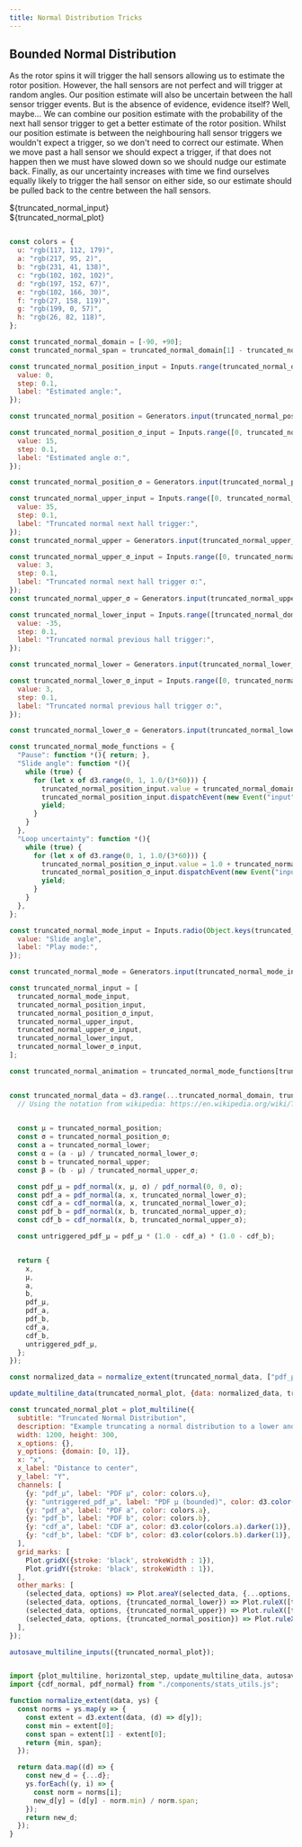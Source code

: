 ```yaml
---
title: Normal Distribution Tricks
---
```


<main class="hero">

Bounded Normal Distribution
---------------------------

As the rotor spins it will trigger the hall sensors allowing us to estimate the rotor position. However, the hall sensors
are not perfect and will trigger at random angles. Our position estimate will also be uncertain between the hall sensor 
trigger events. But is the absence of evidence, evidence itself? Well, maybe... We can combine our position estimate with
the probability of the next hall sensor trigger to get a better estimate of the rotor position. Whilst our position estimate
is between the neighbouring hall sensor triggers we wouldn't expect a trigger, so we don't need to correct our estimate. When
we move past a hall sensor we should expect a trigger, if that does not happen then we must have slowed down so we should nudge
our estimate back. Finally, as our uncertainty increases with time we find ourselves equally likely to trigger the hall sensor
on either side, so our estimate should be pulled back to the centre between the hall sensors.


<div class="card tight">
    <div>${truncated_normal_input}</div>
    <div>${truncated_normal_plot}</div>
</div>

</main>


```js

const colors = {
  u: "rgb(117, 112, 179)",
  a: "rgb(217, 95, 2)",
  b: "rgb(231, 41, 138)",
  c: "rgb(102, 102, 102)",
  d: "rgb(197, 152, 67)",
  e: "rgb(102, 166, 30)",
  f: "rgb(27, 158, 119)",
  g: "rgb(199, 0, 57)",
  h: "rgb(26, 82, 118)",
};
```

```js
const truncated_normal_domain = [-90, +90];
const truncated_normal_span = truncated_normal_domain[1] - truncated_normal_domain[0];

const truncated_normal_position_input = Inputs.range(truncated_normal_domain, {
  value: 0,
  step: 0.1,
  label: "Estimated angle:",
});

const truncated_normal_position = Generators.input(truncated_normal_position_input);

const truncated_normal_position_σ_input = Inputs.range([0, truncated_normal_span], {
  value: 15,
  step: 0.1,
  label: "Estimated angle σ:",
});

const truncated_normal_position_σ = Generators.input(truncated_normal_position_σ_input);

const truncated_normal_upper_input = Inputs.range([0, truncated_normal_domain[1]], {
  value: 35,
  step: 0.1,
  label: "Truncated normal next hall trigger:",
});
const truncated_normal_upper = Generators.input(truncated_normal_upper_input);

const truncated_normal_upper_σ_input = Inputs.range([0, truncated_normal_span / 10], {
  value: 3,
  step: 0.1,
  label: "Truncated normal next hall trigger σ:",
});
const truncated_normal_upper_σ = Generators.input(truncated_normal_upper_σ_input);

const truncated_normal_lower_input = Inputs.range([truncated_normal_domain[0], 0], {
  value: -35,
  step: 0.1,
  label: "Truncated normal previous hall trigger:",
});

const truncated_normal_lower = Generators.input(truncated_normal_lower_input);

const truncated_normal_lower_σ_input = Inputs.range([0, truncated_normal_span / 10], {
  value: 3,
  step: 0.1,
  label: "Truncated normal previous hall trigger σ:",
});

const truncated_normal_lower_σ = Generators.input(truncated_normal_lower_σ_input);

const truncated_normal_mode_functions = {
  "Pause": function *(){ return; },
  "Slide angle": function *(){
    while (true) {
      for (let x of d3.range(0, 1, 1.0/(3*60))) {
        truncated_normal_position_input.value = truncated_normal_domain[0] + truncated_normal_span * x;
        truncated_normal_position_input.dispatchEvent(new Event("input"));
        yield;
      }
    }
  },
  "Loop uncertainty": function *(){
    while (true) {
      for (let x of d3.range(0, 1, 1.0/(3*60))) {
        truncated_normal_position_σ_input.value = 1.0 + truncated_normal_span * (Math.sin(2 * Math.PI * x) + 1.0) / 2.0;
        truncated_normal_position_σ_input.dispatchEvent(new Event("input"));
        yield;
      }
    }
  },
};

const truncated_normal_mode_input = Inputs.radio(Object.keys(truncated_normal_mode_functions), {
  value: "Slide angle",
  label: "Play mode:",
});

const truncated_normal_mode = Generators.input(truncated_normal_mode_input);

const truncated_normal_input = [
  truncated_normal_mode_input,
  truncated_normal_position_input,
  truncated_normal_position_σ_input,
  truncated_normal_upper_input,
  truncated_normal_upper_σ_input,
  truncated_normal_lower_input,
  truncated_normal_lower_σ_input,
];

```

```js
const truncated_normal_animation = truncated_normal_mode_functions[truncated_normal_mode]();
```

```js

const truncated_normal_data = d3.range(...truncated_normal_domain, truncated_normal_span / 500).map((x) => {
  // Using the notation from wikipedia: https://en.wikipedia.org/wiki/Truncated_normal_distribution

  
  const μ = truncated_normal_position;
  const σ = truncated_normal_position_σ;
  const a = truncated_normal_lower;
  const α = (a - μ) / truncated_normal_lower_σ;
  const b = truncated_normal_upper;
  const β = (b - μ) / truncated_normal_upper_σ;

  const pdf_μ = pdf_normal(x, μ, σ) / pdf_normal(0, 0, σ);
  const pdf_a = pdf_normal(a, x, truncated_normal_lower_σ);
  const cdf_a = cdf_normal(a, x, truncated_normal_lower_σ);
  const pdf_b = pdf_normal(x, b, truncated_normal_upper_σ);
  const cdf_b = cdf_normal(x, b, truncated_normal_upper_σ);

  const untriggered_pdf_μ = pdf_μ * (1.0 - cdf_a) * (1.0 - cdf_b);


  return {
    x,
    μ,
    a,
    b,
    pdf_μ,
    pdf_a,
    pdf_b,
    cdf_a,
    cdf_b,
    untriggered_pdf_μ,
  };
});

const normalized_data = normalize_extent(truncated_normal_data, ["pdf_μ", "untriggered_pdf_μ", "pdf_a", "pdf_b"]);

update_multiline_data(truncated_normal_plot, {data: normalized_data, truncated_normal_position, truncated_normal_lower, truncated_normal_upper});

```

```js
const truncated_normal_plot = plot_multiline({
  subtitle: "Truncated Normal Distribution",
  description: "Example truncating a normal distribution to a lower and upper bound (for example the previous and next hall sector thresholds).",
  width: 1200, height: 300,
  x_options: {},
  y_options: {domain: [0, 1]},
  x: "x",
  x_label: "Distance to center",
  y_label: "Y",
  channels: [
    {y: "pdf_μ", label: "PDF μ", color: colors.u},
    {y: "untriggered_pdf_μ", label: "PDF μ (bounded)", color: d3.color(colors.u).darker(1), area_y: "untriggered_pdf_μ"},
    {y: "pdf_a", label: "PDF a", color: colors.a},
    {y: "pdf_b", label: "PDF b", color: colors.b},
    {y: "cdf_a", label: "CDF a", color: d3.color(colors.a).darker(1)},
    {y: "cdf_b", label: "CDF b", color: d3.color(colors.b).darker(1)},
  ],
  grid_marks: [
    Plot.gridX({stroke: 'black', strokeWidth : 1}),
    Plot.gridY({stroke: 'black', strokeWidth : 1}),
  ],
  other_marks: [
    (selected_data, options) => Plot.areaY(selected_data, {...options, y: "area_y", fill: options.z, opacity: 0.2}),
    (selected_data, options, {truncated_normal_lower}) => Plot.ruleX([truncated_normal_lower], {stroke: colors.a, strokeWidth: 2, strokeDasharray: "2,5"}),
    (selected_data, options, {truncated_normal_upper}) => Plot.ruleX([truncated_normal_upper], {stroke: colors.b, strokeWidth: 2, strokeDasharray: "2,5"}),
    (selected_data, options, {truncated_normal_position}) => Plot.ruleX([truncated_normal_position], {stroke: colors.u, strokeWidth: 2, strokeDasharray: "2,5"}),
  ],
});

autosave_multiline_inputs({truncated_normal_plot});

```

```js

import {plot_multiline, horizontal_step, update_multiline_data, autosave_multiline_inputs} from "./components/plotting_utils.js";
import {cdf_normal, pdf_normal} from "./components/stats_utils.js";

function normalize_extent(data, ys) {
  const norms = ys.map(y => {
    const extent = d3.extent(data, (d) => d[y]);
    const min = extent[0];
    const span = extent[1] - extent[0];
    return {min, span};
  });

  return data.map((d) => {
    const new_d = {...d};
    ys.forEach((y, i) => {
      const norm = norms[i];
      new_d[y] = (d[y] - norm.min) / norm.span;
    });
    return new_d;
  });
}
```
